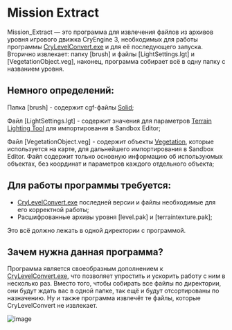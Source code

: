 # Mission Extract

Mission_Extract — это программа для извлечения файлов из архивов уровня игрового движка CryEngine 3, необходимых для работы программы [CryLevelConvert.exe](https://github.com/prophetl33t/CryLevelConvert) и для её последующего запуска. Вторично извлекает: папку \[brush\] и файлы \[LightSettings.lgt\] и \[VegetationObject.veg\], наконец, программа собирает всё в одну папку с названием уровня.

## Немного определений:
Папка \[brush\] - содержит cgf-файлы [Solid](https://www.cryengine.com/docs/static/engines/cryengine-3/categories/1114113/pages/1048697);

Файл \[LightSettings.lgt\] - содержит значения для параметров [Terrain Lighting Tool](https://www.cryengine.com/docs/static/engines/cryengine-3/categories/1114113/pages/1048741) для импортирования в Sandbox Editor;

Файл \[VegetationObject.veg\] - содержит объекты [Vegetation](https://www.cryengine.com/docs/static/engines/cryengine-3/categories/1114113/pages/1310884), которые используется на карте, для дальнейшего импортирования в Sandbox Editor. Файл содержит только основную информацию об используюмых объектах, без координат и параметров каждого отдельного объекта;

## Для работы программы требуется:
- [CryLevelConvert.exe](https://github.com/prophetl33t/CryLevelConvert) последней версии и файлы необходимые для его корректной работы;
- Расшифрованные архивы уровня \[level.pak\] и \[terraintexture.pak\];

Это всё должно лежать в одной директории с программой.

## Зачем нужна данная программа?

Программа является своеобразным дополнением к [CryLevelConvert.exe](https://github.com/prophetl33t/CryLevelConvert), что позволяет упростить и ускорить работу с ним в несколько раз. Вместо того, чтобы собирать все файлы по директории, они будут ждать вас в одной папке, так ещё и будут отсортированы по назначению. Ну и также программа извлечёт те файлы, которые CryLevelConvert не извлекает.

![image](https://github.com/user-attachments/assets/816d03d1-8772-4eac-b3c1-ca3126056abc)
